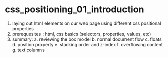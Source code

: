 # css_positioning_01_introduction

1. laying out html elements on our web page using different css positional properties
2. prerequesites : html, css basics (selectors, properties, values, etc)
3. summary:
a. reviewing the box model
b. normal document flow
c. floats
d. position property
e. stacking order and z-index
f. overflowing content
g. text columns